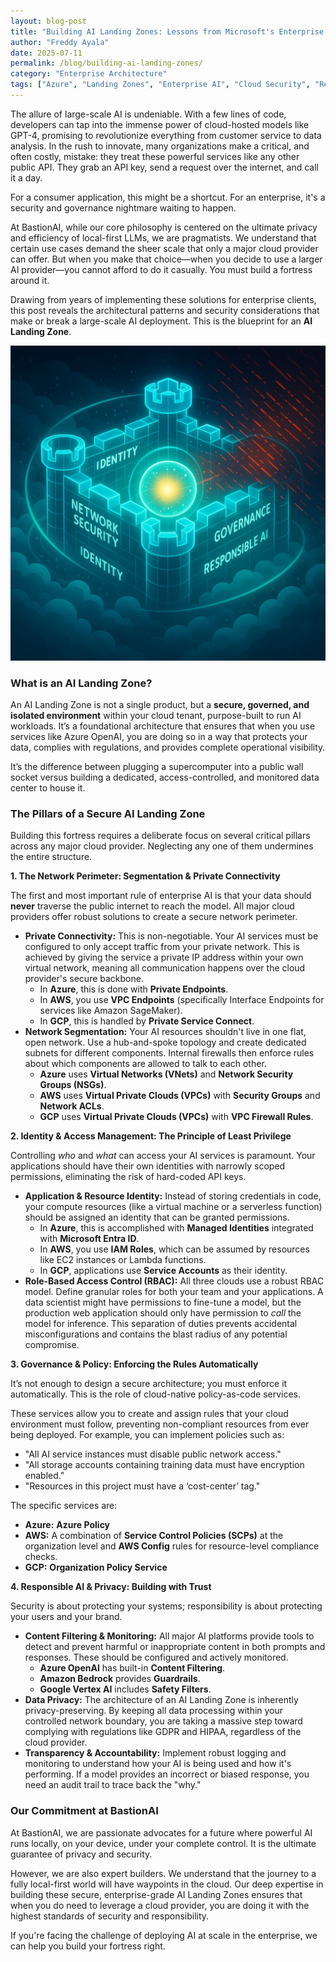 ```yaml
---
layout: blog-post
title: "Building AI Landing Zones: Lessons from Microsoft's Enterprise Scale"
author: "Freddy Ayala"
date: 2025-07-11
permalink: /blog/building-ai-landing-zones/
category: "Enterprise Architecture"
tags: ["Azure", "Landing Zones", "Enterprise AI", "Cloud Security", "Responsible AI"]
---
```


The allure of large-scale AI is undeniable. With a few lines of code, developers can tap into the immense power of cloud-hosted models like GPT-4, promising to revolutionize everything from customer service to data analysis. In the rush to innovate, many organizations make a critical, and often costly, mistake: they treat these powerful services like any other public API. They grab an API key, send a request over the internet, and call it a day.

For a consumer application, this might be a shortcut. For an enterprise, it's a security and governance nightmare waiting to happen.

At BastionAI, while our core philosophy is centered on the ultimate privacy and efficiency of local-first LLMs, we are pragmatists. We understand that certain use cases demand the sheer scale that only a major cloud provider can offer. But when you make that choice—when you decide to use a larger AI provider—you cannot afford to do it casually. You must build a fortress around it.

Drawing from years of implementing these solutions for enterprise clients, this post reveals the architectural patterns and security considerations that make or break a large-scale AI deployment. This is the blueprint for an **AI Landing Zone**.

![An illustration of a secure AI Landing Zone, showing a protected fortress in the cloud with pillars for security, identity, and governance.](/assets/images/ai-landing-zone.png)

### What is an AI Landing Zone?

An AI Landing Zone is not a single product, but a **secure, governed, and isolated environment** within your cloud tenant, purpose-built to run AI workloads. It’s a foundational architecture that ensures that when you use services like Azure OpenAI, you are doing so in a way that protects your data, complies with regulations, and provides complete operational visibility.

It’s the difference between plugging a supercomputer into a public wall socket versus building a dedicated, access-controlled, and monitored data center to house it.

### The Pillars of a Secure AI Landing Zone

Building this fortress requires a deliberate focus on several critical pillars across any major cloud provider. Neglecting any one of them undermines the entire structure.

**1. The Network Perimeter: Segmentation & Private Connectivity**

The first and most important rule of enterprise AI is that your data should **never** traverse the public internet to reach the model. All major cloud providers offer robust solutions to create a secure network perimeter.

*   **Private Connectivity:** This is non-negotiable. Your AI services must be configured to only accept traffic from your private network. This is achieved by giving the service a private IP address within your own virtual network, meaning all communication happens over the cloud provider's secure backbone.
    *   In **Azure**, this is done with **Private Endpoints**.
    *   In **AWS**, you use **VPC Endpoints** (specifically Interface Endpoints for services like Amazon SageMaker).
    *   In **GCP**, this is handled by **Private Service Connect**.
*   **Network Segmentation:** Your AI resources shouldn't live in one flat, open network. Use a hub-and-spoke topology and create dedicated subnets for different components. Internal firewalls then enforce rules about which components are allowed to talk to each other.
    *   **Azure** uses **Virtual Networks (VNets)** and **Network Security Groups (NSGs)**.
    *   **AWS** uses **Virtual Private Clouds (VPCs)** with **Security Groups** and **Network ACLs**.
    *   **GCP** uses **Virtual Private Clouds (VPCs)** with **VPC Firewall Rules**.

**2. Identity & Access Management: The Principle of Least Privilege**

Controlling *who* and *what* can access your AI services is paramount. Your applications should have their own identities with narrowly scoped permissions, eliminating the risk of hard-coded API keys.

*   **Application & Resource Identity:** Instead of storing credentials in code, your compute resources (like a virtual machine or a serverless function) should be assigned an identity that can be granted permissions.
    *   In **Azure**, this is accomplished with **Managed Identities** integrated with **Microsoft Entra ID**.
    *   In **AWS**, you use **IAM Roles**, which can be assumed by resources like EC2 instances or Lambda functions.
    *   In **GCP**, applications use **Service Accounts** as their identity.
*   **Role-Based Access Control (RBAC):** All three clouds use a robust RBAC model. Define granular roles for both your team and your applications. A data scientist might have permissions to fine-tune a model, but the production web application should only have permission to *call* the model for inference. This separation of duties prevents accidental misconfigurations and contains the blast radius of any potential compromise.

**3. Governance & Policy: Enforcing the Rules Automatically**

It’s not enough to design a secure architecture; you must enforce it automatically. This is the role of cloud-native policy-as-code services.

These services allow you to create and assign rules that your cloud environment must follow, preventing non-compliant resources from ever being deployed. For example, you can implement policies such as:
*   "All AI service instances must disable public network access."
*   "All storage accounts containing training data must have encryption enabled."
*   "Resources in this project must have a ‘cost-center’ tag."

The specific services are:
*   **Azure:** **Azure Policy**
*   **AWS:** A combination of **Service Control Policies (SCPs)** at the organization level and **AWS Config** rules for resource-level compliance checks.
*   **GCP:** **Organization Policy Service**

**4. Responsible AI & Privacy: Building with Trust**

Security is about protecting your systems; responsibility is about protecting your users and your brand.

*   **Content Filtering & Monitoring:** All major AI platforms provide tools to detect and prevent harmful or inappropriate content in both prompts and responses. These should be configured and actively monitored.
    *   **Azure OpenAI** has built-in **Content Filtering**.
    *   **Amazon Bedrock** provides **Guardrails**.
    *   **Google Vertex AI** includes **Safety Filters**.
*   **Data Privacy:** The architecture of an AI Landing Zone is inherently privacy-preserving. By keeping all data processing within your controlled network boundary, you are taking a massive step toward complying with regulations like GDPR and HIPAA, regardless of the cloud provider.
*   **Transparency & Accountability:** Implement robust logging and monitoring to understand how your AI is being used and how it's performing. If a model provides an incorrect or biased response, you need an audit trail to trace back the "why."

### Our Commitment at BastionAI

At BastionAI, we are passionate advocates for a future where powerful AI runs locally, on your device, under your complete control. It is the ultimate guarantee of privacy and security.

However, we are also expert builders. We understand that the journey to a fully local-first world will have waypoints in the cloud. Our deep expertise in building these secure, enterprise-grade AI Landing Zones ensures that when you do need to leverage a cloud provider, you are doing it with the highest standards of security and responsibility.

If you're facing the challenge of deploying AI at scale in the enterprise, we can help you build your fortress right. 